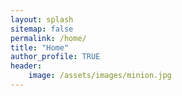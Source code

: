 ```yaml
---
layout: splash
sitemap: false
permalink: /home/
title: "Home"
author_profile: TRUE
header: 
    image: /assets/images/minion.jpg
---
```






